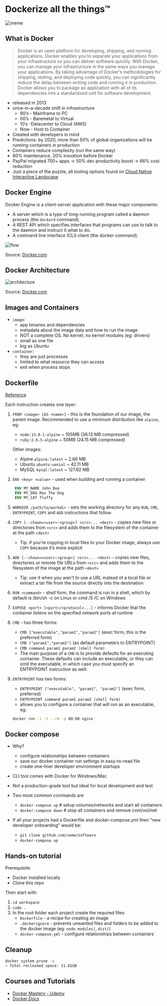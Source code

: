 # Dockerize all the things™️

![meme](all-the-things.png)

## What is Docker

> Docker is an open platform for developing, shipping, and running applications. Docker enables you to separate your applications from your infrastructure so you can deliver software quickly. With Docker, you can manage your infrastructure in the same ways you manage your applications. By taking advantage of Docker’s methodologies for shipping, testing, and deploying code quickly, you can significantly reduce the delay between writing code and running it in production.
> Docker allows you to package an application with all of its dependencies into a standardized unit for software development.

- released in 2013
- once-in-a-decade shift in infrastructure
  - 90’s - Mainframe to PC
  - 00’s - Baremetal to Virtual
  - 10’s -Datacenter to Cloud (AWS)
  - Now - Host to Container
- Created with developers in mind
- Predictions: by 2020, more than 50% of global organizations will be running containers in production
- Containers reduce complexity (run the same way)
- 80% maintenance, 20% inovation before Docker
- PayPal migrated 700+ apps -> 50% dev productivity boost -> 66% cost reduction
- Just a piece of the puzzle, all tooling options found on [Cloud Native Interactive Landscape](https://landscape.cncf.io)

## Docker Engine

Docker Engine is a client-server application with these major components:

- A server which is a type of long-running program called a daemon process (the `dockerd` command).
- A REST API which specifies interfaces that programs can use to talk to the daemon and instruct it what to do.
- A command line interface (CLI) client (the docker command).

![flow](engine-components-flow.png)

Source: [Docker.com](https://docs.docker.com/engine/docker-overview/)

## Docker Architecture

![architecture](architecture.svg)

Source: [Docker.com](https://docs.docker.com/engine/docker-overview/)

## Images and Containers

- `image`:
  - app binaries and dependencies
  - metadata about the image data and how to run the image
  - NOT a complete OS. No kernel, no kernel modules (eg: drivers)
  - small as one file
  - big as Ubuntu
- `container`:
  - they are just processes
  - limited to what resource they can access
  - exit when process stops

## Dockerfile

[Reference](https://docs.docker.com/engine/reference/builder/)

Each instruction creates one layer:

1. `FROM <image> [AS <name>]` - this is the foundation of our image, the parent image. Recommended to use a minimum distribution like `alpine`, eg:

   - `node:13.0.1-alpine` ~ 105MB (36.13 MB compressed)
   - `ruby:2.6.5-alpine` ~ 50MB (24.15 MB compressed)

   Other images:

   - Alpine `alpine:latest` ~ 2.66 MB
   - Ubuntu `ubuntu:xenial` ~ 42.11 MB
   - MySQL `mysql:latest` ~ 127.82 MB

2. `ENV <key> <value>` - used when building and running a container

   ```Dockerfile
    ENV MY_NAME John Doe
    ENV MY_DOG Rex The Dog
    ENV MY_CAT fluffy
   ```

3. `WORKDIR /path/to/workdir` - sets the working directory for any `RUN`, `CMD`, `ENTRYPOINT`, `COPY` and `ADD` instructions that follow
4. `COPY [--chown=<user>:<group>] <src>... <dest>` - copies new files or directories from `<src>` and adds them to the filesystem of the container at the path `<dest>`
   - Tip: if you’re copying in local files to your Docker image, always use `COPY` because it’s more explicit
5. `ADD [--chown=<user>:<group>] <src>... <dest>` - copies new files, directories or remote file URLs from `<src>` and adds them to the filesystem of the image at the path `<dest>`
   - Tip: use it when you wan't to use a URL instead of a local file or extract a tar file from the source directly into the destination
6. `RUN <command>` - shell form, the command is run in a shell, which by default is /bin/sh -c on Linux or cmd /S /C on Windows
7. `EXPOSE <port> [<port>/<protocol>...]` - informs Docker that the container listens on the specified network ports at runtime
8. `CMD` - has three forms:
   - `CMD ["executable","param1","param2"]` (exec form, this is the preferred form)
   - `CMD ["param1","param2"]` (as default parameters to ENTRYPOINT)
   - `CMD command param1 param2 (shell form)`
   - The main purpose of a `CMD` is to provide defaults for an executing container. These defaults can include an executable, or they can omit the executable, in which case you must specify an ENTRYPOINT instruction as well.
9. `ENTRYPOINT` has two forms:

   - `ENTRYPOINT ["executable", "param1", "param2"]` (exec form, preferred)
   - `ENTRYPOINT command param1 param2 (shell form)`
   - allows you to configure a container that will run as an executable, eg:

   ```bash
   docker run -i -t --rm -p 80:80 nginx
   ```

## Docker compose

- Why?
  - configure relationships between containers
  - save our docker container run settings in easy-to-read file
  - create one-liner developer environment startups
- CLI tool comes with Docker for Windows/Mac
- Not a production-grade tool but ideal for local development and test
- Two most common commands are
  - `docker-compose up` # setup volumes/networks and start all containers
  - `docker-compose down` # stop all containers and remove cont/vol/net
- If all your projects had a Dockerfile and docker-compose.yml then "new developer onboarding" would be:

  - `git clone github.com/some/software`
  - `docker-compose up`

## Hands-on tutorial

Prerequisite:

- Docker installed locally
- Clone this repo

Then start with:

1. `cd workspace`
2. `code .`
3. In the root folder each project create the required files:
   - `Dockerfile` - a recipe for creating an image
   - `.dockerignore` - prevents unwanted files and folders to be added to the docker image (eg: `node_modules/`, `dist/`)
   - `docker-compose.yml` - configure relationships between containers`

## Cleanup

```bash
docker system prune -a
> Total reclaimed space: 11.81GB
```

## Courses and Tutorials

- [Docker Mastery - Udemy](https://www.udemy.com/course/docker-mastery)
- [Docker Docs](https://docs.docker.com)
